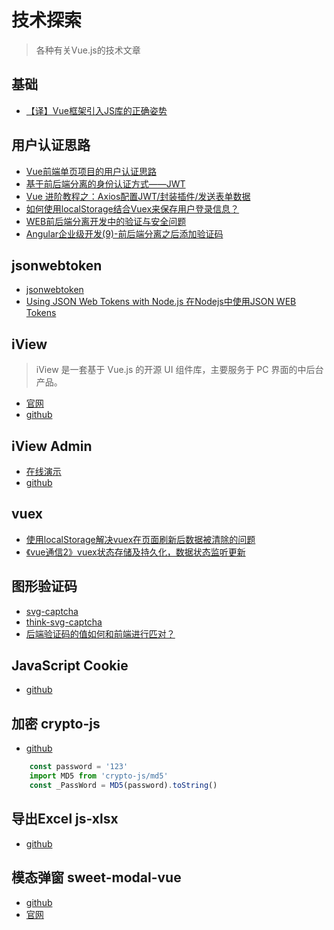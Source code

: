 # 技术探索

> 各种有关Vue.js的技术文章

## 基础

* [【译】Vue框架引入JS库的正确姿势](http://blog.csdn.net/fen747042796/article/details/70660419)

## 用户认证思路

* [Vue前端单页项目的用户认证思路](https://segmentfault.com/q/1010000008430007/a-1020000008465467)
* [基于前后端分离的身份认证方式——JWT](http://blog.csdn.net/riddle1981/article/details/76736518)
* [Vue 进阶教程之：Axios配置JWT/封装插件/发送表单数据](http://www.jianshu.com/p/aeaa353da89b)
* [如何使用localStorage结合Vuex来保存用户登录信息？](https://segmentfault.com/q/1010000012065855)
* [WEB前后端分离开发中的验证与安全问题](http://blog.csdn.net/codercwm/article/details/58607420)
* [Angular企业级开发(9)-前后端分离之后添加验证码](https://zhuanlan.zhihu.com/p/25848610)

## jsonwebtoken

* [jsonwebtoken](https://github.com/auth0/node-jsonwebtoken)
* [Using JSON Web Tokens with Node.js 在Nodejs中使用JSON WEB Tokens](https://cnodejs.org/topic/53c652bfc9507b404446ee40)

## iView

> iView 是一套基于 Vue.js 的开源 UI 组件库，主要服务于 PC 界面的中后台产品。

* [官网](https://www.iviewui.com/)
* [github](https://github.com/iview/iview)

## iView Admin

* [在线演示](https://iview.github.io/iview-admin/#/login)
* [github](https://github.com/iview/iview-admin)

## vuex

* [使用localStorage解决vuex在页面刷新后数据被清除的问题](https://www.cnblogs.com/limengyi/p/6534435.html)
* [《vue通信2》vuex状态存储及持久化，数据状态监听更新](http://www.jianshu.com/p/cd603e148336)

## 图形验证码

* [svg-captcha](https://github.com/lemonce/svg-captcha)
* [think-svg-captcha](https://github.com/thinkjs/think-svg-captcha)
* [后端验证码的值如何和前端进行匹对？](https://segmentfault.com/q/1010000006022962/a-1020000006023034)

## JavaScript Cookie

* [github](https://github.com/js-cookie/js-cookie)

## 加密 crypto-js

* [github](https://github.com/brix/crypto-js)

```javascript
    const password = '123'
    import MD5 from 'crypto-js/md5'
    const _PassWord = MD5(password).toString()
```

## 导出Excel js-xlsx

* [github](https://github.com/SheetJS/js-xlsx)

## 模态弹窗 sweet-modal-vue

* [github](https://github.com/adeptoas/sweet-modal-vue)
* [官网](http://sweet-modal-vue.adepto.as/)